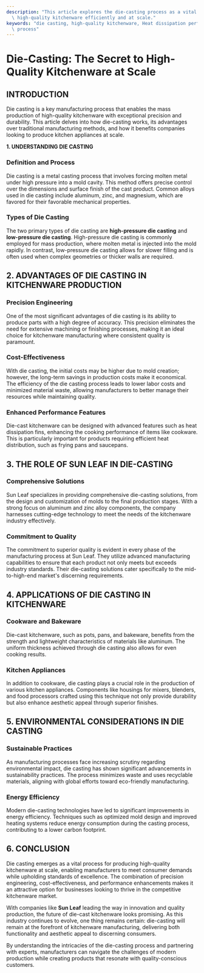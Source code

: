 ```yaml
---
description: "This article explores the die-casting process as a vital technique for producing\
  \ high-quality kitchenware efficiently and at scale."
keywords: "die casting, high-quality kitchenware, Heat dissipation performance, Die casting\
  \ process"
---
```

# Die-Casting: The Secret to High-Quality Kitchenware at Scale

## INTRODUCTION

Die casting is a key manufacturing process that enables the mass production of high-quality kitchenware with exceptional precision and durability. This article delves into how die-casting works, its advantages over traditional manufacturing methods, and how it benefits companies looking to produce kitchen appliances at scale.

**1. UNDERSTANDING DIE CASTING**

### Definition and Process

Die casting is a metal casting process that involves forcing molten metal under high pressure into a mold cavity. This method offers precise control over the dimensions and surface finish of the cast product. Common alloys used in die casting include aluminum, zinc, and magnesium, which are favored for their favorable mechanical properties.

### Types of Die Casting

The two primary types of die casting are **high-pressure die casting** and **low-pressure die casting**. High-pressure die casting is commonly employed for mass production, where molten metal is injected into the mold rapidly. In contrast, low-pressure die casting allows for slower filling and is often used when complex geometries or thicker walls are required.

## 2. ADVANTAGES OF DIE CASTING IN KITCHENWARE PRODUCTION

### Precision Engineering

One of the most significant advantages of die casting is its ability to produce parts with a high degree of accuracy. This precision eliminates the need for extensive machining or finishing processes, making it an ideal choice for kitchenware manufacturing where consistent quality is paramount. 

### Cost-Effectiveness

With die casting, the initial costs may be higher due to mold creation; however, the long-term savings in production costs make it economical. The efficiency of the die casting process leads to lower labor costs and minimized material waste, allowing manufacturers to better manage their resources while maintaining quality. 

### Enhanced Performance Features

Die-cast kitchenware can be designed with advanced features such as heat dissipation fins, enhancing the cooking performance of items like cookware. This is particularly important for products requiring efficient heat distribution, such as frying pans and saucepans.

## 3. THE ROLE OF SUN LEAF IN DIE-CASTING

### Comprehensive Solutions

Sun Leaf specializes in providing comprehensive die-casting solutions, from the design and customization of molds to the final production stages. With a strong focus on aluminum and zinc alloy components, the company harnesses cutting-edge technology to meet the needs of the kitchenware industry effectively.

### Commitment to Quality

The commitment to superior quality is evident in every phase of the manufacturing process at Sun Leaf. They utilize advanced manufacturing capabilities to ensure that each product not only meets but exceeds industry standards. Their die-casting solutions cater specifically to the mid-to-high-end market's discerning requirements.

## 4. APPLICATIONS OF DIE CASTING IN KITCHENWARE

### Cookware and Bakeware

Die-cast kitchenware, such as pots, pans, and bakeware, benefits from the strength and lightweight characteristics of materials like aluminum. The uniform thickness achieved through die casting also allows for even cooking results.

### Kitchen Appliances

In addition to cookware, die casting plays a crucial role in the production of various kitchen appliances. Components like housings for mixers, blenders, and food processors crafted using this technique not only provide durability but also enhance aesthetic appeal through superior finishes.

## 5. ENVIRONMENTAL CONSIDERATIONS IN DIE CASTING

### Sustainable Practices

As manufacturing processes face increasing scrutiny regarding environmental impact, die casting has shown significant advancements in sustainability practices. The process minimizes waste and uses recyclable materials, aligning with global efforts toward eco-friendly manufacturing.

### Energy Efficiency

Modern die-casting technologies have led to significant improvements in energy efficiency. Techniques such as optimized mold design and improved heating systems reduce energy consumption during the casting process, contributing to a lower carbon footprint.

## 6. CONCLUSION

Die casting emerges as a vital process for producing high-quality kitchenware at scale, enabling manufacturers to meet consumer demands while upholding standards of excellence. The combination of precision engineering, cost-effectiveness, and performance enhancements makes it an attractive option for businesses looking to thrive in the competitive kitchenware market. 

With companies like **Sun Leaf** leading the way in innovation and quality production, the future of die-cast kitchenware looks promising. As this industry continues to evolve, one thing remains certain: die-casting will remain at the forefront of kitchenware manufacturing, delivering both functionality and aesthetic appeal to discerning consumers. 

By understanding the intricacies of the die-casting process and partnering with experts, manufacturers can navigate the challenges of modern production while creating products that resonate with quality-conscious customers.
